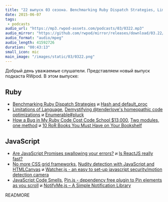 ```yaml
---
title: "22 выпуск 03 сезона. Benchmarking Ruby Dispatch Strategies, Limitations of Language, Is ReactJS really fast?, Watcher.js и прочее"
date: 2015-06-07
tags:
 - podcasts
audio_url: "https://mp3.rwpod-assets.com/podcasts/03/0322.mp3"
audio_mirror: "https://github.com/rwpod/mirror/releases/download/03.22/0322.mp3"
audio_format: "audio/mpeg"
audio_length: 41592726
duration: "00:43:13"
small_icon: mic
main_image: "/images/static/03/0322.png"
---
```


Добрый день уважаемые слушатели. Представляем новый выпуск подкаста RWpod. В этом выпуске:

## Ruby

 - [Benchmarking Ruby Dispatch Strategies](http://devblog.avdi.org/2015/06/03/benchmarking-ruby-dispatch-strategies/) и [Hash and default\_proc](http://thingsinabucket.com/2015/05/27/hash_default_proc/)
 - [Limitations of Language](http://idiosyncratic-ruby.com/29-limitations-of-language.html), [Demystifying @tenderlove's homeopathic code optimizations](http://nithinbekal.com/posts/homeopathic-code-optimizations/) и [Enumerable#pluck](https://github.com/rails/rails/pull/20350)
 - [How a Bug in My Ruby Code Cost Code School $13,000](https://www.codeschool.com/blog/2015/06/04/how-a-bug-in-my-ruby-code-cost-code-school-13000/), [Two modules, one method](http://dabrorius.github.io/2015/06/two-modules-one-method.html) и [10 RoR Books You Must Have on Your Bookshelf](https://netguru.co/blog/ruby-rails-books)

## JavaScript

 - [Are JavaScript Promises swallowing your errors?](http://jamesknelson.com/are-es6-promises-swallowing-your-errors/) и [Is ReactJS really fast?](http://blog.500tech.com/is-reactjs-fast/)
 - [No more CSS grid frameworks](http://leo.github.io/blog/no-more-css-grid-frameworks/), [Nudity detection with JavaScript and HTMLCanvas](http://www.patrick-wied.at/static/nudejs/) и [Watcher.js - an easy to set-up javascript security/motion detection camera](http://martijnwelker.github.io/Watcher.js/)
 - [JavaScript Code Smells](http://elijahmanor.com/javascript-smells/), [Pin.js - dependency free plugin to Pin elements as you scroll](http://mauriciosoares.github.io/pin.js/) и [NotifyMe.js – A Simple Notification Library](http://shivganesh.com/2015/05/notifyme-js-a-simple-notification-library/)

READMORE

